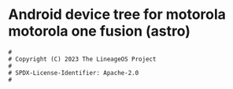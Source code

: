 # Android device tree for motorola motorola one fusion (astro)

```
#
# Copyright (C) 2023 The LineageOS Project
#
# SPDX-License-Identifier: Apache-2.0
#
```
